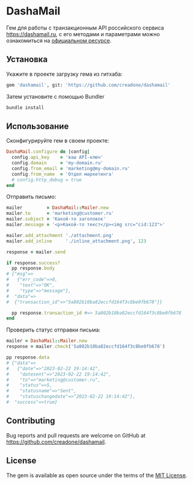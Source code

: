 # DashaMail

Гем для работы с транзакционным API российского сервиса https://dashamail.ru, с его методами и параметрами можно ознакомиться на [официальном ресурсе](https://dashamail.ru/transactional/).

## Установка

Укажите в проекте загрузку гема из гитхаба:

```sh
gem 'dashamail', git: 'https://github.com/creadone/dashamail'
```
Затем установите с помощью Bundler

```sh
bundle install
```

## Использование

Сконфигурируйте гем в своем проекте:
```ruby
DashaMail.configure do |config|
  config.api_key    = 'ваш API-ключ'
  config.domain     = 'my-domain.ru'
  config.from_email = 'marketing@my-domain.ru'
  config.from_name  = 'Отдел маркетинга'
  # config.http_debug = true
end
```

Отправить письмо:
```ruby
mailer         = DashaMail::Mailer.new
mailer.to      = 'marketing@customer.ru'
mailer.subject = 'Какой-то заголовок'
mailer.message = '<p>Какой-то текст</p><img src="cid:123">'

mailer.add_attachment './attachment.png'
mailer.add_inline     './inline_attachment.png', 123

response = mailer.send

if response.success?
  pp response.body
# {"msg"=>
#   {"err_code"=>0,
#    "text"=>"OK",
#    "type"=>"message"},
#  "data"=>
#  {"transaction_id"=>"5a802b10ba82eccfd164f3c8be0fb678"}}

  pp response.transaction_id #=> 5a802b10ba82eccfd164f3c8be0fb678
end
```

Проверить статус отправки письма:

```ruby
mailer = DashaMail::Mailer.new
response = mailer.check('5a802b10ba82eccfd164f3c8be0fb678')

pp response.data
# {"data"=>
#   {"date"=>"2023-02-22 19:14:42",
#    "datesent"=>"2023-02-22 19:14:42",
#    "to"=>"marketing@customer.ru",
#    "status"=>5,
#    "statusname"=>"Sent",
#    "statuschangedate"=>"2023-02-22 19:14:42"},
#  "success"=>true}
```

## Contributing

Bug reports and pull requests are welcome on GitHub at https://github.com/creadone/dashamail.

## License

The gem is available as open source under the terms of the [MIT License](https://opensource.org/licenses/MIT).
